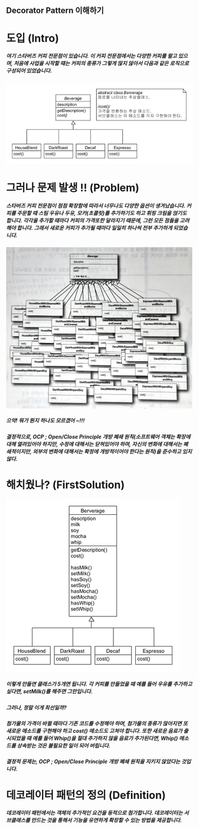 ## Decorator Pattern 이해하기

# 도입 (Intro)
##### 여기 스타버즈 커피 전문점이 있습니다. 이 커피 전문점에서는 다양한 커피를 팔고 있으며, 처음에 사업을 시작할 때는 커피의 종류가 그렇게 많지 않아서 다음과 같은 로직으로 구성되어 있었습니다.
![inline-block](./Intro/Decorator-intro.png)

# 그러나 문제 발생 !! (Problem)
##### 스타버즈 커피 전문점이 점점 확장함에 따라서 너무나도 다양한 옵션이 생겨났습니다. 커피를 주문할 때 스팀 우유나 두유, 모카(초콜릿)를 추가하기도 하고 휘핑 크림을 얹기도 합니다. 각각을 추가할 때마다 커피의 가격또한 달라지기 때문에, 그런 모든 점들을 고려해야 합니다. 그래서 새로운 커피가 추가될 때마다 일일히 하나씩 전부 추가하게 되었습니다.
![inline-block](./Problem/Decorator-problem.jpg)
##### 으악! 뭐가 뭔지 하나도 모르겠어 ~!!!
##### 결정적으로, OCP ; Open/Close Principle 개방 폐쇄 원칙(소프트웨어 객체는 확장에 대해 열려있어야 하지만, 수정에 대해서는 닫혀있어야 하며, 자신의 변화에 대해서는 폐쇄적이지만, 외부의 변화에 대해서는 확정에 개방적이어야 한다는 원칙)을 준수하고 있지 않다. 

# 해치웠나? (FirstSolution)
![inline-block](./FirstSolution/Decorator-firstSolution.png)
##### 이렇게 만들면 클래스가 5개면 됩니다. 각 커피를 만들었을 때 예를 들어 우유를 추가하고 싶다면, setMilk()를 해주면 그만입니다.
##### 그러나, 정말 이게 최선일까?
##### 첨가물의 가격이 바뀔 때마다 기존 코드를 수정해야 하며, 첨가물의 종류가 많아지면 또 새로운 메소드를 구현해야 하고 cost() 메소드도 고쳐야 합니다. 또한 새로운 음료가 출시되었을 때 예를 들어 Whip()을 절대 추가하지 않을 음료가 추가된다면, Whip() 메소드를 상속받는 것은 불필요한 일이 되어 버립니다.
##### 결정적 문제는, OCP ; Open/Close Principle 개방 폐쇄 원칙을 지키지 않았다는 것입니다.

# 데코레이터 패턴의 정의 (Definition)
##### 데코레이터 패턴에서는 객체의 추가적인 요건을 동적으로 첨가합니다. 데코레이터는 서브클래스를 만드는 것을 통해서 기능을 유연하게 확장할 수 있는 방법을 제공합니다.